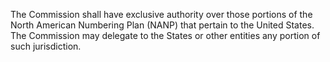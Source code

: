 The Commission shall have exclusive authority over those portions of the North American Numbering Plan (NANP) that pertain to the United States. The Commission may delegate to the States or other entities any portion of such jurisdiction.

